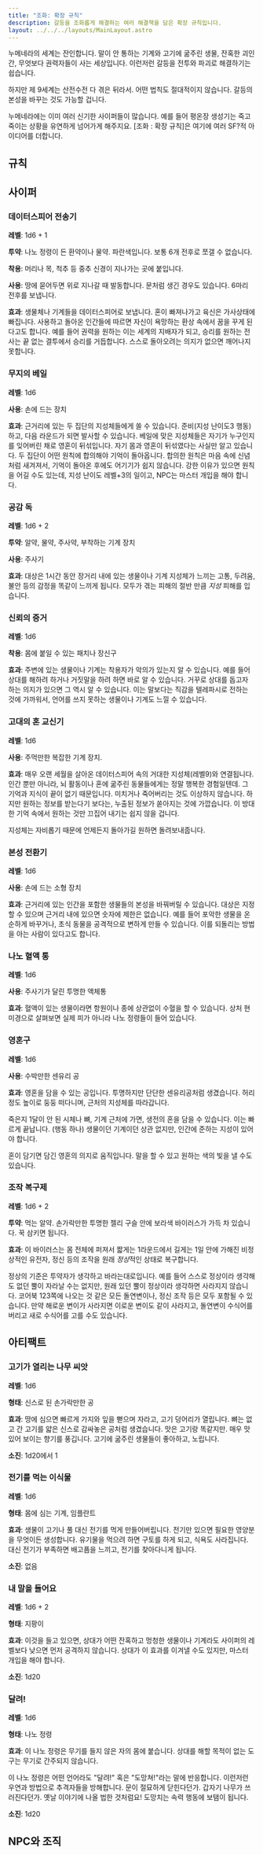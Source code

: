 ```yaml
---
title: "조화: 확장 규칙"
description: 갈등을 조화롭게 해결하는 여러 해결책을 담은 확장 규칙입니다.
layout: ../../../layouts/MainLayout.astro
---
```


누메네라의 세계는 잔인합니다. 말이 안 통하는 기계와 고기에 굶주린 생물, 잔혹한 괴인간, 무엇보다 권력자들이 사는 세상입니다. 이런저런 갈등을 전투와 파괴로 해결하기는 쉽습니다.

하지만 제 9세계는 산전수전 다 겪은 뒤라서. 어떤 법칙도 절대적이지 않습니다. 갈등의 본성을 바꾸는 것도 가능할 겁니다.

누메네라에는 이미 여러 신기한 사이퍼들이 많습니다. 예를 들어 평온장 생성기는 죽고 죽이는 상황을 유연하게 넘어가게 해주지요. [조화 : 확장 규칙]은 여기에 여러 SF?적 아이디어를 더합니다.

## 규칙

## 사이퍼

### 데이터스피어 전송기
**레벨**: 1d6 + 1

**투약**: 나노 정령이 든 환약이나 물약. 파란색입니다. 보통 6개 전후로 쪼갤 수 없습니다.

**착용**: 머리나 목, 척추 등 중추 신경이 지나가는 곳에 붙입니다.

**사용**: 땅에 묻어두면 위로 지나갈 때 발동합니다. 문처럼 생긴 경우도 있습니다. 6마리 전후를 보냅니다.

**효과**: 생물체나 기계들을 데이터스피어로 보냅니다. 혼이 빠져나가고 육신은 가사상태에 빠집니다. 사용하고 돌아온 인간들에 따르면 자신이 욕망하는 환상 속에서 꿈을 꾸게 된다고도 합니다. 예를 들어 권력을 원하는 이는 세계의 지배자가 되고, 승리를 원하는 전사는 끝 없는 결투에서 승리를 거듭합니다. 스스로 돌아오려는 의지가 없으면 깨어나지 못합니다.

### 무지의 베일
**레벨**: 1d6

**사용**: 손에 드는 장치

**효과**: 근거리에 있는 두 집단의 지성체들에게 쏠 수 있습니다. 준비(지성 난이도3 행동)하고, 다음 라운드가 되면 발사할 수 있습니다. 베일에 맞은 지성체들은 자기가 누구인지를 잊어버린 채로 영혼이 뒤섞입니다. 자기 몸과 영혼이 뒤섞였다는 사실만 알고 있습니다. 두 집단이 어떤 원칙에 합의해야 기억이 돌아옵니다. 합의한 원칙은 마음 속에 신념처럼 새겨져서, 기억이 돌아온 후에도 어기기가 쉽지 않습니다. 강한 이유가 있으면 원칙을 어길 수도 있는데, 지성 난이도 레벨+3의 일이고, NPC는 마스터 개입을 해야 합니다.

### 공감 독

**레벨**: 1d6 + 2

**투약**: 알약, 물약, 주사약, 부착하는 기계 장치

**사용**: 주사기

**효과**: 대상은 1시간 동안 장거리 내에 있는 생물이나 기계 지성체가 느끼는 고통, 두려움, 불안 등의 감정을 똑같이 느끼게 됩니다. 모두가 겪는 피해의 절반 만큼 *지성* 피해를 입습니다.

### 신뢰의 증거
**레벨**: 1d6

**착용**: 몸에 붙일 수 있는 패치나 장신구

**효과**: 주변에 있는 생물이나 기계는 착용자가 악의가 있는지 알 수 있습니다. 예를 들어 상대를 해하려 하거나 거짓말을 하려 하면 바로 알 수 있습니다. 거꾸로 상대를 돕고자 하는 의지가 있으면 그 역시 알 수 있습니다. 이는 말보다는 직감을 텔레파시로 전하는 것에 가까워서, 언어를 쓰지 못하는 생물이나 기계도 느낄 수 있습니다.

### 고대의 혼 교신기
**레벨**: 1d6

**사용**: 주먹만한 복잡한 기계 장치.

**효과**: 매우 오랜 세월을 살아온 데이터스피어 속의 거대한 지성체(레벨9)와 연결됩니다. 인간 뿐만 아니라, 뇌 활동이나 혼에 굶주린 동물들에게는 정말 행복한 경험일텐데. 그 기억과 지식이 끝이 없기 때문입니다. 미치거나 죽어버리는 것도 이상하지 않습니다. 하지만 원하는 정보를 받는다기 보다는, 누출된 정보가 쏟아지는 것에 가깝습니다. 이 방대한 기억 속에서 원하는 것만 끄집어 내기는 쉽지 않을 겁니다.

지성체는 자비롭기 때문에 언제든지 돌아가길 원하면 돌려보내줍니다.

### 본성 전환기
**레벨**: 1d6

**사용**: 손에 드는 소형 장치

**효과**: 근거리에 있는 인간을 포함한 생물들의 본성을 바꿔버릴 수 있습니다. 대상은 지정할 수 있으며 근거리 내에 있으면 숫자에 제한은 없습니다. 예를 들어 포악한 생물을 온순하게 바꾸거나, 초식 동물을 공격적으로 변하게 만들 수 있습니다. 이를 되돌리는 방법을 아는 사람이 있다고도 합니다.

### 나노 혈액 통
**레벨**: 1d6

**사용**: 주사기가 달린 투명한 액체통

**효과**: 혈액이 있는 생물이라면 항원이나 종에 상관없이 수혈을 할 수 있습니다. 상처 현미경으로 살펴보면 실제 피가 아니라 나노 정령들이 들어 있습니다.

### 영혼구
**레벨**: 1d6

**사용**: 수박만한 센유리 공

**효과**: 영혼을 담을 수 있는 공입니다. 투명하지만 단단한 센유리공처럼 생겼습니다. 허리 정도 높이로 둥둥 떠다니며, 근처의 지성체를 따라갑니다.

죽은지 1달이 안 된 시체나 뼈, 기계 근처에 가면, 생전의 혼을 담을 수 있습니다. 이는 빠르게 끝납니다. (행동 하나) 생물이던 기계이던 상관 없지만, 인간에 준하는 지성이 있어야 합니다.

혼이 담기면 담긴 영혼의 의지로 움직입니다. 말을 할 수 있고 원하는 색의 빛을 낼 수도 있습니다.

### 조작 복구제
**레벨**: 1d6 + 2

**투약**: 먹는 알약. 손가락만한 투명한 젤리 구슬 안에 보라색 바이러스가 가득 차 있습니다. 꾹 삼키면 됩니다.

**효과**: 이 바이러스는 몸 전체에 퍼져서 짧게는 1라운드에서 길게는 1일 안에 가해진 비정상적인 유전자, 정신 등의 조작을 원래 *정상*적인 상태로 복구합니다.

정상의 기준은 투약자가 생각하고 바라는대로입니다. 예를 들어 스스로 정상이라 생각해도 없던 뿔이 자라날 수는 없지만, 원래 있던 뿔이 정상이라 생각하면 사라지지 않습니다. 코어북 123쪽에 나오는 것 같은 모든 돌연변이나, 정신 조작 등은 모두 포함될 수 있습니다. 만약 해로운 변이가 사라지면 이로운 변이도 같이 사라지고, 돌연변이 수식어를 버리고 새로 수식어를 고를 수도 있습니다.


## 아티팩트

### 고기가 열리는 나무 씨앗

**레벨**: 1d6

**형태**: 신스로 된 손가락만한 공

**효과**: 땅에 심으면 빠르게 가지와 잎을 뻗으며 자라고, 고기 덩어리가 열립니다. 뼈는 없고 간 고기를 얇은 신스로 감싸놓은 공처럼 생겼습니다. 맛은 고기랑 똑같지만. 매우 맛있어 보이는 향기를 풍깁니다. 고기에 굶주린 생물들이 좋아하고, 노립니다.

**소진**: 1d20에서 1

### 전기를 먹는 이식물
**레벨**: 1d6

**형태**: 몸에 심는 기계, 임플란트

**효과**: 생물이 고기나 풀 대신 전기를 먹게 만들어버립니다. 전기만 있으면 필요한 영양분을 무엇이든 생성합니다. 유기물을 먹으려 하면 구토를 하게 되고, 식욕도 사라집니다. 대신 전기가 부족하면 배고픔을 느끼고, 전기를 찾아다니게 됩니다.

**소진**: 없음

### 내 말을 들어요
**레벨**: 1d6 + 2

**형태**: 지팡이

**효과**: 이것을 들고 있으면, 상대가 어떤 잔혹하고 멍청한 생물이나 기계라도 사이퍼의 레벨보다 낮으면 먼저 공격하지 않습니다. 상대가 이 효과를 이겨낼 수도 있지만, 마스터 개입을 해야 합니다.

**소진**: 1d20

### 달려!

**레벨**: 1d6

**형태**: 나노 정령

**효과**: 이 나노 정령은 무기를 들지 않은 자의 몸에 붙습니다. 상대를 해할 목적이 없는 도구는 무기로 간주되지 않습니다.

이 나노 정령은 어떤 언어라도 "달려!" 혹은 "도망쳐!"라는 말에 반응합니다. 이런저런 우연과 방법으로 추격자들을 방해합니다. 문이 절묘하게 닫힌다던가. 갑자기 나무가 쓰러진다던가. 옛날 이야기에 나올 법한 것처럼요! 도망치는 속력 행동에 보탬이 됩니다.

**소진**: 1d20

## NPC와 조직
